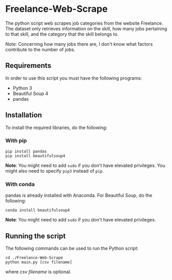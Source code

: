 # Freelance-Web-Scrape

The python script web scrapes job categories from the website Freelance.  The dataset only retrieves information on the skill, how many jobs pertaining to that skill, and the category that the skill belongs to.

Note: Concerning how many jobs there are, I don't know what factors contribute to the number of jobs.  

## Requirements

In order to use this script you must have the following programs:

* Python 3
* Beautiful Soup 4
* pandas

## Installation

To install the required libraries, do the following:

### With pip
```
pip install pandas
pip install beautifulsoup4
```

__Note__: You might need to add `sudo` if you don't have elevated privileges.  You might also need to specify `pip3` instead of `pip`.

### With conda

pandas is already installed with Anaconda.  For Beautiful Soup, do the following:
```
conda install beautifulsoup4
```

__Note__: You might need to add `sudo` if you don't have elevated privileges.

## Running the script

The following commands can be used to run the Python script:

```
cd ./Freelance-Web-Scrape
python main.py [csv filename]
```

where _csv filename_ is optional.